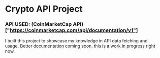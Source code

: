 # Crypto API Project
### API USED: (CoinMarketCap API)["https://coinmarketcap.com/api/documentation/v1"]
I built this project to showcase my knowledge in API data fetching and usage. Better documentation coming soon, this is a work in progress right now. 
